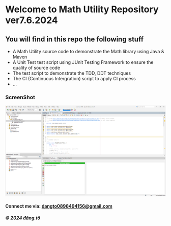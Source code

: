 # Welcome to Math Utility Repository ver7.6.2024

## You will find in this repo the following stuff

* A Math Utility source code to demonstrate the Math library using Java & Maven
* A Unit Test test script using JUnit Testing Framework to ensure the quality of source code
* The test script to demonstrate the TDD, DDT techniques
* The CI (Continuous Intergration) script to apply CI process
* ...

### ScreenShot
![Source code and Unit Test](https://github.com/dangto439/math-util-1808/blob/main/Screenshots/Screenshot%202024-06-07%20100730.png)

#### Connect me via: dangto0898494156@gmail.com

##### &#169; 2024 đăng.tô
